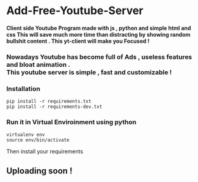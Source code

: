# Add-Free-Youtube-Server
<h4> Client side Youtube Program made with js , python and simple html and css This will save much more time than distracting by showing random bullshit content . This yt-client will make you Focused !</h4>
<h3>Nowadays Youtube has become full of Ads , useless features and bloat animation . <br>
This youtube server is simple , fast and customizable ! 

### Installation

`pip install -r requirements.txt` <br>
`pip install -r requirements-dev.txt`


### Run it in Virtual Enviroinment using python

`virtualenv env` <br>
`source env/bin/activate`

Then install your requirements


## Uploading soon !





      
